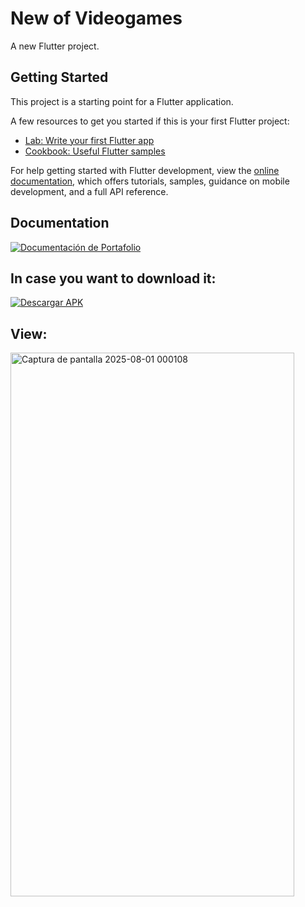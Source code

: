 # New of Videogames

A new Flutter project.

## Getting Started

This project is a starting point for a Flutter application.

A few resources to get you started if this is your first Flutter project:

- [Lab: Write your first Flutter app](https://docs.flutter.dev/get-started/codelab)
- [Cookbook: Useful Flutter samples](https://docs.flutter.dev/cookbook)

For help getting started with Flutter development, view the
[online documentation](https://docs.flutter.dev/), which offers tutorials,
samples, guidance on mobile development, and a full API reference.


## Documentation

<a href="https://drive.google.com/file/d/1mZvVW75p0v8yzT59V3Zx8hj5fF2bvxWN/view" target="_blank">
    <img src="https://img.shields.io/badge/Portafolio_Documentación-239120.svg?style=for-the-badge&logo=google-drive&logoColor=white" 
      alt="Documentación de Portafolio"/> 
</a>

## In case you want to download it:

<a href="https://drive.google.com/file/d/1rdQ87qv0tiVv_V5obsgF5JheszaB3iiL/view?usp=drive_link" target="_blank">
    <img src="https://img.shields.io/badge/Descargar_APK-32DE84.svg?style=for-the-badge&logo=android&logoColor=white" 
      alt="Descargar APK"/> 
</a>

## View:
<img width="454" height="870" alt="Captura de pantalla 2025-08-01 000108" src="https://github.com/user-attachments/assets/71de96ed-06a2-4428-8828-cf483c2475ba" />

##
